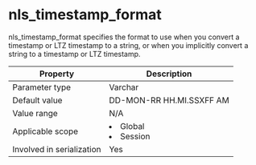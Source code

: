 nls_timestamp_format
=========================================
<!-- # docslug#/oceanbase-database/oceanbase-database/V4.0.0/nls_timestamp_format-1-2-3 -->
nls_timestamp_format specifies the format to use when you convert a timestamp or LTZ timestamp to a string, or when you implicitly convert a string to a timestamp or LTZ timestamp.


| **Property** | **Description**            |
|---------|----------------------------|
| Parameter type | Varchar                    |
| Default value | DD-MON-RR HH.MI.SSXFF AM   |
| Value range | N/A                        |
| Applicable scope | <li> Global   <li> Session |
| Involved in serialization | Yes                        |


